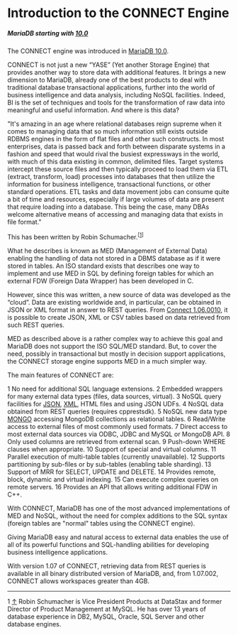 # Introduction to the CONNECT Engine

##### MariaDB starting with [10.0](/kb/en/what-is-mariadb-100/)

The CONNECT engine was introduced in [MariaDB 10.0](/kb/en/what-is-mariadb-100/).

CONNECT is not just a new “YASE” (Yet another Storage Engine) that provides another way to store data with additional features. It brings a new dimension to MariaDB, already one of the best products to deal with traditional database transactional applications, further into the world of business intelligence and data analysis, including NoSQL facilities. Indeed, BI is the set of techniques and tools for the transformation of raw data into meaningful and useful information. And where is this data?

"It's amazing in an age where relational databases reign supreme when it comes to managing data 
 that so much information still exists outside RDBMS engines in the form of flat files and other 
 such constructs. In most enterprises, data is passed back and forth between disparate systems in 
 a fashion and speed that would rival the busiest expressways in the world, with much of this 
 data existing in common, delimited files. Target systems intercept these source files and then 
 typically proceed to load them via ETL (extract, transform, load) processes into databases that 
 then utilize the information for business intelligence, transactional functions, or other 
 standard operations. ETL tasks and data movement jobs can consume quite a bit of time and 
 resources, especially if large volumes of data are present that require loading into a database. 
 This being the case, many DBAs welcome alternative means of accessing and managing data that 
 exists in file format."

This has been written by Robin Schumacher.<sup class="reference" id="_ref-0">[[1](#_note-0)]</sup>

What he describes is known as MED (Management of External Data) enabling the
handling of data not stored in a DBMS database as if it were stored in tables.
An ISO standard exists that describes one way to implement and use MED in SQL
by defining foreign tables for which an external FDW (Foreign Data Wrapper) has
been developed in C.

However, since this was written, a new source of data was developed as the “cloud”. Data are existing worldwide and, in particular, can be obtained in JSON or XML format in answer to REST queries. From [Connect 1.06.0010](/columns-storage-engines-and-plugins/storage-engines/connect/), it is possible to create JSON, XML or CSV tables based on data retrieved from such REST queries.

MED as described above is a rather complex way to achieve this goal and MariaDB does not support
the ISO SQL/MED standard. But, to cover the need, possibly in transactional but
mostly in decision support applications, the CONNECT storage engine supports
MED in a much simpler way.

The main features of CONNECT are:

1 No need for additional SQL language extensions.
2 Embedded wrappers for many external data types (files, data sources, virtual).
3 NoSQL query facilities for [JSON](/columns-storage-engines-and-plugins/storage-engines/connect/connect-table-types/connect-json-table-type/), [XML](/columns-storage-engines-and-plugins/storage-engines/connect/connect-table-types/connect-xml-table-type/), HTML files and using JSON UDFs.
4 NoSQL data obtained from REST queries (requires cpprestsdk).
5 NoSQL new data type [MONGO](/columns-storage-engines-and-plugins/storage-engines/connect/connect-table-types/connect-mongo-table-type/) accessing MongoDB collections as relational tables.
6 Read/Write access to external files of most commonly used formats.
7 Direct access to most external data sources via ODBC, JDBC and MySQL or MongoDB API.
8 Only used columns are retrieved from external scan.
9 Push-down WHERE clauses when appropriate.
10 Support of special and virtual columns.
11 Parallel execution of multi-table tables (currently unavailable).
12 Supports partitioning by sub-files or by sub-tables (enabling table sharding).
13 Support of MRR for SELECT, UPDATE and DELETE.
14 Provides remote, block, dynamic and virtual indexing.
15 Can execute complex queries on remote servers.
16 Provides an API that allows writing additional FDW in C++.

With CONNECT, MariaDB has one of the most advanced implementations of MED and NoSQL,
without the need for complex additions to the SQL syntax (foreign tables are
"normal" tables using the CONNECT engine).

Giving MariaDB easy and natural access to external data enables the use of all of its powerful functions and SQL-handling abilities for developing business intelligence applications.

With version 1.07 of CONNECT, retrieving data from REST queries is available in all binary distributed version of MariaDB, and, from 1.07.002, CONNECT allows workspaces greater than 4GB.

---

1 [↑](#_ref-0) Robin Schumacher is Vice President Products at
DataStax and former Director of Product Management at MySQL. He has over 13
years of database experience in DB2, MySQL, Oracle, SQL Server and other
database engines.
